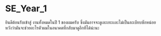 # SE_Year_1

ยินดีต้อนรับเข้าสู่ งานทั้งหมดในปี 1 ของผมครับ 
ซึ่งมันอาจจะดูเละเทะเเละไม่เป็นละเบียบซักหน่อย หวังว่ามันจะช่วยอะไรตัวผมในอนาคตที่กลับมาดูอีกทีได้น่ะนะ

